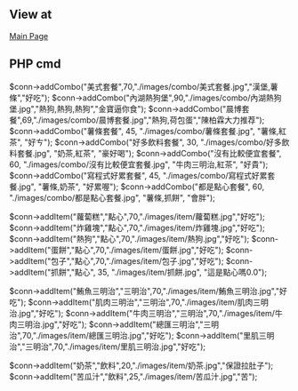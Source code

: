 ## View at
[Main Page](https://jason2714.github.io/software-engineering/%E4%B8%BB%E6%8E%A7%E5%8F%B0%E9%A0%81%E9%9D%A2)

## PHP cmd
$conn->addCombo("美式套餐",70,"./images/combo/美式套餐.jpg","漢堡,薯條","好吃");
$conn->addCombo("內湖熱狗堡",90,"./images/combo/內湖熱狗堡.jpg","熱狗,熱狗,熱狗","金寶逼你食");
$conn->addCombo("晨博套餐",69,"./images/combo/晨博套餐.jpg","熱狗,荷包蛋","陳柏霖大力推荐");
$conn->addCombo("薯條套餐", 45, "./images/combo/薯條套餐.jpg", "薯條,紅茶", "好ㄘ");
$conn->addCombo("好多飲料套餐", 30, "./images/combo/好多飲料套餐.jpg", "奶茶,紅茶", "豪好喝");
$conn->addCombo("沒有比較便宜套餐", 60, "./images/combo/沒有比較便宜套餐.jpg", "牛肉三明治,紅茶", "好貴");
$conn->addCombo("寫程式好累套餐", 45, "./images/combo/寫程式好累套餐.jpg", "薯條,奶茶", "好累喔");
$conn->addCombo("都是點心套餐", 60, "./images/combo/都是點心套餐.jpg", "薯條,抓餅", "會胖");

$conn->addItem("蘿蔔糕","點心",70,"./images/item/蘿蔔糕.jpg","好吃");
$conn->addItem("炸雞塊","點心",70,"./images/item/炸雞塊.jpg","好吃");
$conn->addItem("熱狗","點心",70,"./images/item/熱狗.jpg","好吃");
$conn->addItem("蛋餅","點心",70,"./images/item/蛋餅.jpg","好吃");
$conn->addItem("包子","點心",70,"./images/item/包子.jpg","好吃");
$conn->addItem("抓餅","點心", 35, "./images/item/抓餅.jpg", "這是點心嗎0.0");

$conn->addItem("鮪魚三明治","三明治",70,"./images/item/鮪魚三明治.jpg","好吃");
$conn->addItem("肌肉三明治","三明治",70,"./images/item/肌肉三明治.jpg","好吃");
$conn->addItem("牛肉三明治","三明治",70,"./images/item/牛肉三明治.jpg","好吃");
$conn->addItem("總匯三明治","三明治",70,"./images/item/總匯三明治.jpg","好吃");
$conn->addItem("里肌三明治","三明治",70,"./images/item/里肌三明治.jpg","好吃");

$conn->addItem("奶茶","飲料",20,"./images/item/奶茶.jpg","保證拉肚子");
$conn->addItem("苦瓜汁","飲料",25,"./images/item/苦瓜汁.jpg","苦");

